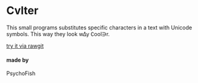 # Cvlter
This small programs substitutes specific characters in a text with Unicode symbols.
This way they look w∆y ∁ool∋r.

[try it via rawgit](https://rawgit.com/if13b023/Cvlter/master/culter.html)

#### made by
PsychoFish
